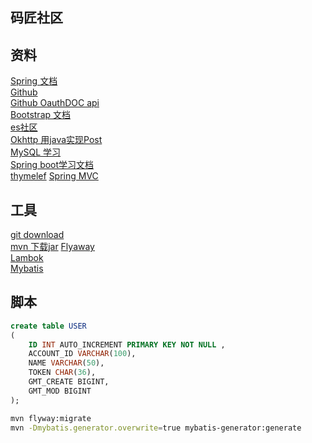 ## 码匠社区
## 资料
[Spring 文档](https://spring.io/guides)  
[Github](https://github.com/codedrinker/community)  
[Github OauthDOC api](https://docs.github.com/en/developers/apps/building-oauth-apps/creating-an-oauth-app)  
[Bootstrap 文档](https://v3.bootcss.com/css/#grid)  
[es社区](https://elasticsearch.cn/explore/)  
[Okhttp 用java实现Post](https://square.github.io/okhttp/)  
[MySQL 学习](https://www.runoob.com/mysql/mysql-create-database.html)  
[Spring boot学习文档](https://docs.spring.io/spring-boot/docs/2.0.0.RC1/reference/htmlsingle/)  
[thymelef](https://www.thymeleaf.org/doc/tutorials/3.0/usingthymeleaf.html#setting-attribute-values) 
[Spring MVC](https://docs.spring.io/spring-framework/docs/5.0.3.RELEASE/spring-framework-reference/web.html#mvc-handlermapping-interceptor) 
## 工具
[git download](https://git-scm.com/download)  
[mvn 下载jar](https://mvnrepository.com/artifact/com.squareup.okio/okio/3.0.0-alpha.5) 
[Flyaway](https://flywaydb.org/)  
[Lambok](https://projectlombok.org/setup/maven)  
[Mybatis](http://mybatis.org/spring-boot-starter/mybatis-spring-boot-autoconfigure/)
## 脚本
```sql
create table USER
(
	ID INT AUTO_INCREMENT PRIMARY KEY NOT NULL ,
	ACCOUNT_ID VARCHAR(100),
	NAME VARCHAR(50),
	TOKEN CHAR(36),
	GMT_CREATE BIGINT,
	GMT_MOD BIGINT
);
```
```bash
mvn flyway:migrate
mvn -Dmybatis.generator.overwrite=true mybatis-generator:generate
```